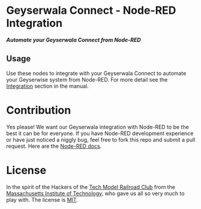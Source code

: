Geyserwala Connect - Node-RED Integration <!-- omit in toc -->
===

***Automate your Geyserwala Connect from Node-RED***

## Usage

Use these nodes to integrate with your Geyserwala Connect to automate your Geyserwise system from Node-RED. For more detail see the [Integration](https://www.thingwala.com/geyserwala/connect/integration) section in the manual.


# Contribution

Yes please! We want our Geyserwala integration with Node-RED to be the best it can be for everyone. If you have Node-RED development experience or have just noticed a niggly bug, feel free to fork this repo and submit a pull request. Here are the [Node-RED docs](https://nodered.org/docs/).

# License

In the spirit of the Hackers of the [Tech Model Railroad Club](https://en.wikipedia.org/wiki/Tech_Model_Railroad_Club) from the [Massachusetts Institute of Technology](https://en.wikipedia.org/wiki/Massachusetts_Institute_of_Technology), who gave us all so very much to play with. The license is [MIT](./LICENSE).
